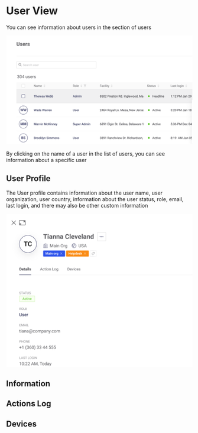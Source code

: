 # User View

You can see information about users in the section of users

![](../../../../.gitbook/assets/all-users-list.-1png.png)

By clicking on the name of a user in the list of users, you can see information about a specific user

## User Profile

The User profile contains information about the user name, user organization, user country, information about the user status, role, email, last login, and there may also be other custom information

![](../../../../.gitbook/assets/user-profile.png)

## 

## 

## Information

## Actions Log

## Devices



